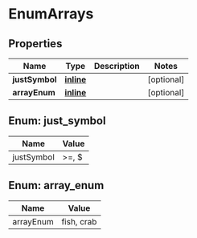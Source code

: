 
# EnumArrays

## Properties
Name | Type | Description | Notes
------------ | ------------- | ------------- | -------------
**justSymbol** | [**inline**](#JustSymbol) |  |  [optional]
**arrayEnum** | [**inline**](#kotlin.Array&lt;ArrayEnum&gt;) |  |  [optional]


<a name="JustSymbol"></a>
## Enum: just_symbol
Name | Value
---- | -----
justSymbol | &gt;&#x3D;, $


<a name="kotlin.Array<ArrayEnum>"></a>
## Enum: array_enum
Name | Value
---- | -----
arrayEnum | fish, crab



